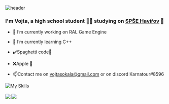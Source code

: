 ![header](https://capsule-render.vercel.app/api?type=waving&color=gradient&customColorList=6&height=300&section=header&text=Welcome%20on%20%my%20profile!&animation=twinkling&fontAlign=40&fontSize=50)
### I'm Vojta, a high school student 👨‍💻 studying on [SPŠE Havířov](https://github.com/spsehavirov) 🚀 
  

- 🔭 I’m currently working on RAL Game Engine  
  

- 🌱 I’m currently learning C++  
  

- ✔️Spaghetti code🍝  
  

-  ❌Apple 🍎  
  

- 📫Contact me on vojtasokala@gmail.com or on discord Karnatour#8596  

[![My Skills](https://skillicons.dev/icons?i=c,cpp,python,html,css,php,mariadb)](https://skillicons.dev)
<br></br>
<img src="https://github-readme-stats.vercel.app/api/top-langs/?username=Karnatour&theme=omni&hide_border=true" align="left">
<img src="https://github-readme-stats.vercel.app/api?username=Karnatour&theme=omni&show_icons=true&hide_border=true">
 
